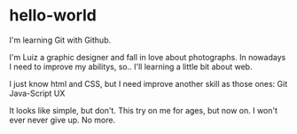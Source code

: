 # hello-world
I'm learning Git with Github.

I'm Luiz a graphic designer and fall in love about photographs.
In nowadays I need to improve my abilitys, so.. I'll learning a little bit about web.

I just know html and CSS, but I need improve another skill as those ones:
Git
Java-Script
UX

It looks like simple, but don't. This try on me for ages, but now on. I won't  ever never give up. No more.
